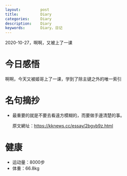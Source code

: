 ```yaml
---
layout:     	post
title:      	Diary
categories: 	Diary
description:   	Diary
keywords: 		Diary，日记 
---
```


2020-10-27，啊啊，又被上了一课

# 今日感悟

啊啊，今天又被姬哥上了一课，学到了除主键之外的唯一索引

# 名句摘抄

-  最重要的就是不要去看遠方模糊的，而要做手邊清楚的事。

   原文網址：https://kknews.cc/essay/2bgvb9z.html

# 健康

- 运动量：8000步
- 体重：66.8kg










